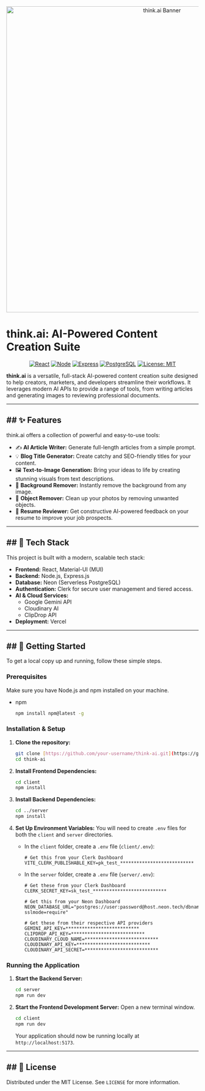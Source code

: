 <div align="center">
  <img src="https://your-image-hosting-url.com/think-ai-banner.png" alt="think.ai Banner" width="800"/>
</div>

# think.ai: AI-Powered Content Creation Suite

<div align="center">

[![React][React.js]][React-url]
[![Node][Node.js]][Node-url]
[![Express][Express.js]][Express-url]
[![PostgreSQL][PostgreSQL]][PostgreSQL-url]
[![License: MIT][License-shield]][License-url]

</div>

**think.ai** is a versatile, full-stack AI-powered content creation suite designed to help creators, marketers, and developers streamline their workflows. It leverages modern AI APIs to provide a range of tools, from writing articles and generating images to reviewing professional documents.

---

## ## ✨ Features

think.ai offers a collection of powerful and easy-to-use tools:

* ✍️ **AI Article Writer:** Generate full-length articles from a simple prompt.
* 💡 **Blog Title Generator:** Create catchy and SEO-friendly titles for your content.
* 🖼️ **Text-to-Image Generation:** Bring your ideas to life by creating stunning visuals from text descriptions.
* 🔪 **Background Remover:** Instantly remove the background from any image.
* 🚫 **Object Remover:** Clean up your photos by removing unwanted objects.
* 📄 **Resume Reviewer:** Get constructive AI-powered feedback on your resume to improve your job prospects.

---

## ## 🚀 Tech Stack

This project is built with a modern, scalable tech stack:

* **Frontend:** React, Material-UI (MUI)
* **Backend:** Node.js, Express.js
* **Database:** Neon (Serverless PostgreSQL)
* **Authentication:** Clerk for secure user management and tiered access.
* **AI & Cloud Services:**
    * Google Gemini API
    * Cloudinary AI
    * ClipDrop API
* **Deployment:** Vercel



---

## ## 🏁 Getting Started

To get a local copy up and running, follow these simple steps.

### Prerequisites

Make sure you have Node.js and npm installed on your machine.
* npm
    ```sh
    npm install npm@latest -g
    ```

### Installation & Setup

1.  **Clone the repository:**
    ```sh
    git clone [https://github.com/your-username/think-ai.git](https://github.com/your-username/think-ai.git)
    cd think-ai
    ```

2.  **Install Frontend Dependencies:**
    ```sh
    cd client
    npm install
    ```

3.  **Install Backend Dependencies:**
    ```sh
    cd ../server
    npm install
    ```

4.  **Set Up Environment Variables:**
    You will need to create `.env` files for both the `client` and `server` directories.

    * In the `client` folder, create a `.env` file (`client/.env`):
        ```env
        # Get this from your Clerk Dashboard
        VITE_CLERK_PUBLISHABLE_KEY=pk_test_***************************
        ```

    * In the `server` folder, create a `.env` file (`server/.env`):
        ```env
        # Get these from your Clerk Dashboard
        CLERK_SECRET_KEY=sk_test_***************************

        # Get this from your Neon Dashboard
        NEON_DATABASE_URL="postgres://user:password@host.neon.tech/dbname?sslmode=require"

        # Get these from their respective API providers
        GEMINI_API_KEY=***************************
        CLIPDROP_API_KEY=***************************
        CLOUDINARY_CLOUD_NAME=***************************
        CLOUDINARY_API_KEY=***************************
        CLOUDINARY_API_SECRET=***************************
        ```

### Running the Application

1.  **Start the Backend Server:**
    ```sh
    cd server
    npm run dev
    ```

2.  **Start the Frontend Development Server:**
    Open a new terminal window.
    ```sh
    cd client
    npm run dev
    ```
    Your application should now be running locally at `http://localhost:5173`.

---

## ## 📜 License

Distributed under the MIT License. See `LICENSE` for more information.

[React.js]: https://img.shields.io/badge/React-20232A?style=for-the-badge&logo=react&logoColor=61DAFB
[React-url]: https://reactjs.org/
[Node.js]: https://img.shields.io/badge/Node.js-339933?style=for-the-badge&logo=nodedotjs&logoColor=white
[Node-url]: https://nodejs.org/
[Express.js]: https://img.shields.io/badge/Express.js-000000?style=for-the-badge&logo=express&logoColor=white
[Express-url]: https://expressjs.com/
[PostgreSQL]: https://img.shields.io/badge/PostgreSQL-316192?style=for-the-badge&logo=postgresql&logoColor=white
[PostgreSQL-url]: https://www.postgresql.org/
[License-shield]: https://img.shields.io/github/license/othneildrew/Best-README-Template.svg?style=for-the-badge
[License-url]: https://github.com/your-username/think-ai/blob/main/LICENSE
